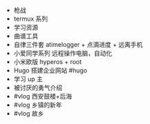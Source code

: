 - 枪战
- termux 系列
- 学习资源
- 曲谱工具
- 自律三件套 atimelogger + 点滴进度 + 远离手机
- 小爱同学系列 远程操作电脑，自动化
- 小米欧版 hyperos + root
- Hugo 搭建企业网站 #hugo
- 学习 up 主
- 被讨厌的勇气介绍
- #vlog 西安鼓楼+后海
- #vlog 乡镇的新年
- #vlog 故乡
